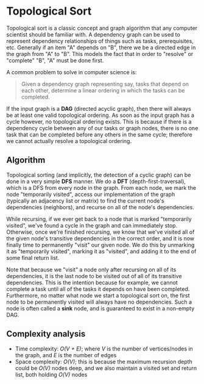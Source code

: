 # Topological Sort

Topological sort is a classic concept and graph algorithm that any computer
scientist should be familiar with. A dependency graph can be used to represent
dependency relationships of things such as tasks, prerequisites, etc. Generally
if an item "A" depends on "B", there we be a directed edge in the graph from "A"
to "B". This models the fact that in order to "resolve" or "complete" "B", "A"
must be done first.

A common problem to solve in computer science is:

> Given a dependency graph representing say, tasks that depend on each other,
determine a linear ordering in which the tasks can be completed.

If the input graph is a **DAG** (directed acyclic graph), then there will always be at least
one valid topological ordering. As soon as the input graph has a cycle however, no
topological ordering exists. This is because if there is a dependency cycle between any
of our tasks or graph nodes, there is no one task that can be completed before any others
in the same cycle; therefore we cannot actually resolve a topological ordering.

## Algorithm

Topological sorting (and implicitly, the detection of a cyclic graph) can be done in
a very simple **DFS** manner. We do a **DFT** (depth-first-traversal), which is a DFS
from every node in the graph. From each node, we mark the node "temporarily visited",
access our implementation of the graph (typically an adjacency list or matrix) to find
the current node's dependencies (neighbors), and recurse on all of the node's dependencies.

While recursing, if we ever get back to a node that is marked "temporarily visited",
we've found a cycle in the graph and can immediately stop. Otherwise, once we're finished
recursing, we know that we've visited all of the given node's transitive dependencies in
the correct order, and it is now finally time to permanently "visit" our given node. We do
this by unmarking it as "temporarily visited", marking it as "visited", and adding it to
the end of some final return list.

Note that because we "visit" a node only after recursing on all of its dependencies, it is the
last node to be visited out of all of its transitive dependencies. This is the intention
because for example, we cannot complete a task until all of the tasks it depends on have been
completed. Furthermore, no matter what node we start a topological sort on, the first node
to be permanently visited will always have no dependencies. Such a node is often called a **sink**
node, and is guaranteed to exist in a non-empty DAG.

## Complexity analysis

 - Time complexity: _O(V + E)_; where _V_ is the number of vertices/nodes in the graph,
   and _E_ is the number of edges
 - Space complexity: _O(V)_; this is because the maximum recursion depth could be _O(V)_
   nodes deep, and we also maintain a visited set and return list, both holding _O(V)_
   nodes
